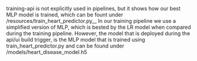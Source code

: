 training-api is not explicitly used in pipelines, but it shows how our best MLP model is trained, which can be fount under /resources/train_heart_predictor.py__
In our training pipeline we use a simplified version of MLP, which is bested by the LR model when compared during the training pipeline. However, the model that is deployed during the api/ui build trigger, is the MLP model that is trained using train_heart_predictor.py and can be found under /models/heart_disease_model.h5
